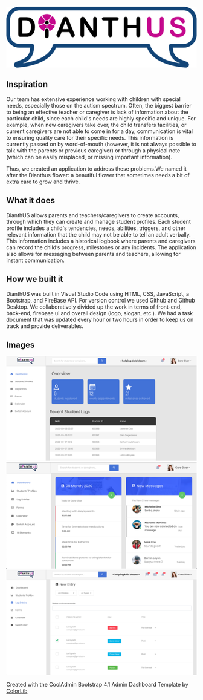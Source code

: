 ![dianthUS](images/dianthus-logo-white-background.png)

## Inspiration
Our team has extensive experience working with children with special needs, especially those on the autism spectrum. Often, the biggest barrier to being an effective teacher or caregiver is lack of information about the particular child, since each child's needs are highly specific and unique. For example, when new caregivers take over, the child transfers facilities, or current caregivers are not able to come in for a day, communication is vital to ensuring quality care for their specific needs. This information is currently passed on by word-of-mouth (however, it is not always possible to talk with the parents or previous caregiver) or through a physical note (which can be easily misplaced, or missing important information).

Thus, we created an application to address these problems.We named it after the Dianthus flower: a beautiful flower that sometimes needs a bit of extra care to grow and thrive.

## What it does
DianthUS allows parents and teachers/caregivers to create accounts, through which they can create and manage student profiles. Each student profile includes a child's tendencies, needs, abilities, triggers, and other relevant information that the child may not be able to tell an adult verbally. This information includes a historical logbook where parents and caregivers can record the child’s progress, milestones or any incidents. The application also allows for messaging between parents and teachers, allowing for instant communication.

## How we built it
DianthUS was built in Visual Studio Code using HTML, CSS, JavaScript, a Bootstrap, and FireBase API. For version control we used Github and Github Desktop. We collaboratively divided up the work in terms of front-end, back-end, firebase ui and overall design (logo, slogan, etc.). We had a task document that was updated every hour or two hours in order to keep us on track and provide deliverables. 

## Images
![Dashboard](images/demo/dashboard.png)
![Appointments](images/demo/appointments.png)
![Logbook](images/demo/logbook.png)

Created with the CoolAdmin Bootstrap 4.1 Admin Dashboard Template by [ColorLib](https://colorlib.com/)

